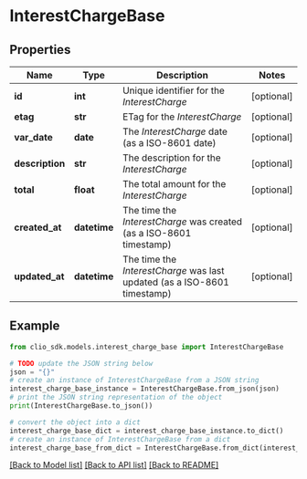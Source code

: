 # InterestChargeBase


## Properties

Name | Type | Description | Notes
------------ | ------------- | ------------- | -------------
**id** | **int** | Unique identifier for the *InterestCharge* | [optional] 
**etag** | **str** | ETag for the *InterestCharge* | [optional] 
**var_date** | **date** | The *InterestCharge* date (as a ISO-8601 date) | [optional] 
**description** | **str** | The description for the *InterestCharge* | [optional] 
**total** | **float** | The total amount for the *InterestCharge* | [optional] 
**created_at** | **datetime** | The time the *InterestCharge* was created (as a ISO-8601 timestamp) | [optional] 
**updated_at** | **datetime** | The time the *InterestCharge* was last updated (as a ISO-8601 timestamp) | [optional] 

## Example

```python
from clio_sdk.models.interest_charge_base import InterestChargeBase

# TODO update the JSON string below
json = "{}"
# create an instance of InterestChargeBase from a JSON string
interest_charge_base_instance = InterestChargeBase.from_json(json)
# print the JSON string representation of the object
print(InterestChargeBase.to_json())

# convert the object into a dict
interest_charge_base_dict = interest_charge_base_instance.to_dict()
# create an instance of InterestChargeBase from a dict
interest_charge_base_from_dict = InterestChargeBase.from_dict(interest_charge_base_dict)
```
[[Back to Model list]](../README.md#documentation-for-models) [[Back to API list]](../README.md#documentation-for-api-endpoints) [[Back to README]](../README.md)


